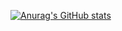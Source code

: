 [![Anurag's GitHub stats](https://github-readme-stats.vercel.app/api?username=Tompotio&theme=maroongold)](https://github.com/anuraghazra/github-readme-stats)
